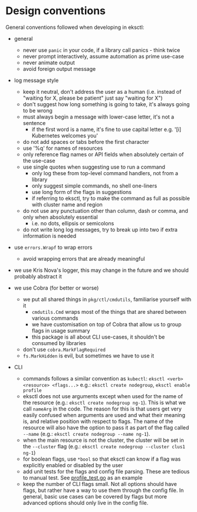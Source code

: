 # Design conventions

General conventions followed when developing in eksctl:

- general
  - never use `panic` in your code, if a library call panics - think twice
  - never prompt interactively, assume automation as prime use-case
  - never animate output
  - avoid foreign output message

- log message style
  - keep it neutral, don't address the user as a human (i.e. instead of "waiting for X, please be patient" just say "waiting for X")
  - don't suggest how long something is going to take, it's always going to be wrong
  - must always begin a message with lower-case letter, it's not a sentence
      - if the first word is a name, it's fine to use capital letter e.g. '[i]  Kubernetes welcomes you'
  - do not add spaces or tabs before the first character
  - use '%q' for names of resources
  - only reference flag names or API fields when absolutely certain of the use-case
  - use single quotes when suggesting use to run a command
    - only log these from top-level command handlers, not from a library
    - only suggest simple commands, no shell one-liners
    - use long form of the flags in suggestions
    - if referring to eksctl, try to make the command as full as possible with cluster name and region
  - do not use any punctuation other than column, dash or comma, and only when absolutely essential
    - i.e. no dots, ellipsis or semicolons
  - do not write long log messages, try to break up into two if extra information is needed

- use `errors.Wrapf` to wrap errors
  - avoid wrapping errors that are already meaningful

- we use Kris Nova's logger, this may change in the future and we should probably abstract it

- we use Cobra (for better or worse)
    - we put all shared things in `pkg/ctl/cmdutils`, familiarise yourself with it
      - `cmdutils.Cmd` wraps most of the things that are shared between various commands
      - we have customisation on top of Cobra that allow us to group flags in usage summary
      - this package is all about CLI use-cases, it shouldn't be consumed by libraries
    - don't use `cobra.MarkFlagRequired`
    - `fs.MarkHidden` is evil, but sometimes we have to use it

- CLI
  - commands follows a similar convention as `kubectl`: `eksctl <verb> <resource> <flags...>` e.g.: `eksctl create nodegroup`, `eksctl enable profile`
  - eksctl does not use arguments except when used for the name of the resource (e.g.: `eksctl create nodegroup ng-1`). This is what we call `nameArg` in the code. The reason for this is that users get very easily confused when arguments are used and what their meaning is, and relative position with respect to flags. The name of the resource will also have the option to pass it as part of the flag called `--name` (e.g.: `eksctl create nodegroup --name ng-1`).
  - when the main resource is not the cluster, the cluster will be set in the `--cluster` flag (e.g.: `eksctl create nodegroup --cluster clus1 ng-1`)
  - for boolean flags, use `*bool` so that eksctl can know if a flag was explicitly enabled or disabled by the user
  - add unit tests for the flags and config file parsing. These are tedious to manual test. See [profile_test.go](pkg/ctl/enable/profile_test.go) as an example
  - keep the number of CLI flags small. Not all options should have flags, but rather have a way to use them through the config file. In general, basic use cases can be covered by flags but more advanced options should only live in the config file.
  
